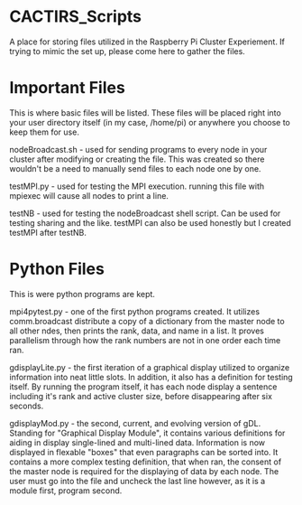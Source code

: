 # CACTIRS_Scripts
A place for storing files utilized in the Raspberry Pi Cluster Experiement. If trying to mimic the set up, please come here to gather the files.

# Important Files
This is where basic files will be listed. These files will be placed right into your user directory itself (in my case, /home/pi) or anywhere you choose to keep them for use. 

nodeBroadcast.sh - used for sending programs to every node in your cluster after modifying or creating the file. This was created so there wouldn't be a need to manually send files to each node one by one. 

testMPI.py - used for testing the MPI execution. running this file with mpiexec will cause all nodes to print a line. 

testNB - used for testing the nodeBroadcast shell script. Can be used for testing sharing and the like. testMPI can also be used honestly but I created testMPI after testNB.

# Python Files

This is were python programs are kept. 

mpi4pytest.py - one of the first python programs created. It utilizes comm.broadcast distribute a copy of a dictionary from the master node to all other ndes, then prints the rank, data, and name in a list. It proves parallelism through how the rank numbers are not in one order each time ran.

gdisplayLite.py - the first iteration of a graphical display utilized to organize information into neat little slots. In addition, it also has a definition for testing itself. By running the program itself, it has each node display a sentence including it's rank and active cluster size, before disappearing after six seconds. 

gdisplayMod.py - the second, current, and evolving version of gDL. Standing for "Graphical Display Module", it contains various definitions for aiding in display single-lined and multi-lined data. Information is now displayed in flexable "boxes" that even paragraphs can be sorted into. It contains a more complex testing definition, that when ran, the consent of the master node is required for the displaying of data by each node. The user must go into the file and uncheck the last line however, as it is a module first, program second. 
